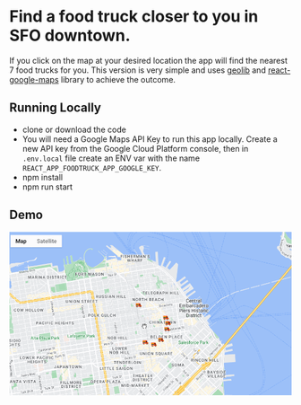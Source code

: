 # Find a food truck closer to you in SFO downtown.

If you click on the map at your desired location the app will find the nearest 7 food trucks for you. This version is very simple and uses [geolib](https://github.com/manuelbieh/geolib) and [react-google-maps](https://tomchentw.github.io/react-google-maps/) library to achieve the outcome. 

## Running Locally
* clone or download the code
* You will need a Google Maps API Key to run this app locally.
Create a new API key from the Google Cloud Platform console, then in  
`.env.local` file create an ENV var with the name `REACT_APP_FOODTRUCK_APP_GOOGLE_KEY`.
* npm install 
* npm run start


## Demo

![](foodtruck.gif)
